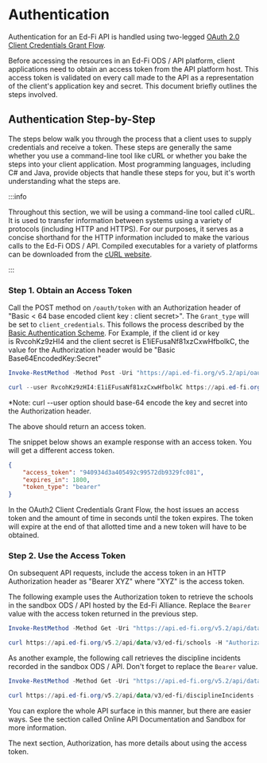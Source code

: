 # Authentication

Authentication for an Ed-Fi API is handled using two-legged [OAuth
2.0](https://tools.ietf.org/html/rfc6749) [Client Credentials Grant
Flow](https://tools.ietf.org/html/rfc6749#section-4.4).

Before accessing the resources in an Ed-Fi ODS / API platform, client
applications need to obtain an access token from the API platform host. This
access token is validated on every call made to the API as a representation of
the client's application key and secret. This document briefly outlines the
steps involved.

## Authentication Step-by-Step

The steps below walk you through the process that a client uses to supply
credentials and receive a token. These steps are generally the same whether you
use a command-line tool like cURL or whether you bake the steps into your client
application. Most programming languages, including C# and Java, provide objects
that handle these steps for you, but it's worth understanding what the steps
are.

:::info

Throughout this section, we will be using a command-line tool called cURL. It is
used to transfer information between systems using a variety of protocols
(including HTTP and HTTPS). For our purposes, it serves as a concise shorthand
for the HTTP information included to make the various calls to the Ed-Fi ODS /
API. Compiled executables for a variety of platforms can be downloaded from the
[cURL website](http://curl.haxx.se/dlwiz/?type=bin).

:::

### Step 1. Obtain an Access Token

Call the POST method on `/oauth/token` with an Authorization header of "Basic
< 64 base encoded client key : client secret>". The `Grant_type` will be set to
`client_credentials`. This follows the process described by the [Basic
Authentication Scheme](https://tools.ietf.org/html/rfc2617#section-2). For
Example, if the client id or key is RvcohKz9zHI4 and the client secret
is E1iEFusaNf81xzCxwHfbolkC, the value for the Authorization header would be
"Basic Base64EncodedKey:Secret"

```powershell title="PowerShell Token Request"
Invoke-RestMethod -Method Post -Uri "https://api.ed-fi.org/v5.2/api/oauth/token" -Headers @{ "Authorization" = ("Basic", [Convert]::ToBase64String([Text.Encoding]::ASCII.GetBytes(("RvcohKz9zHI4", "E1iEFusaNf81xzCxwHfbolkC" -join ":"))) -join " ") } -Body @{ "grant_type" = "client_credentials"; }
```

```powershell title="cURL Token Request"
curl --user RvcohKz9zHI4:E1iEFusaNf81xzCxwHfbolkC https://api.ed-fi.org/v5.2/api/oauth/token --data 'grant_type=client_credentials'
```

\*Note: curl --user option should base-64 encode the key and secret into the
Authorization header.

The above should return an access token.

The snippet below shows an example response with an access token. You will get a
different access token.

```json title="Access Token Response"
{
    "access_token": "940934d3a405492c99572db9329fc081",
    "expires_in": 1800,
    "token_type": "bearer"
}
```

In the OAuth2 Client Credentials Grant Flow, the host issues an access token and
the amount of time in seconds until the token expires. The token will expire at
the end of that allotted time and a new token will have to be obtained.

### Step 2. Use the Access Token

On subsequent API requests, include the access token in an HTTP Authorization
header as "Bearer XYZ" where "XYZ" is the access token.

The following example uses the Authorization token to retrieve the schools in
the sandbox ODS / API hosted by the Ed-Fi Alliance. Replace the `Bearer` value
with the access token returned in the previous step.

```powershell title="PowerShell API Call with Token"
Invoke-RestMethod -Method Get -Uri "https://api.ed-fi.org/v5.2/api/data/v3/ed-fi/schools" -Headers @{ "Authorization" = "Bearer R3PLAC3_W1TH_ACC3SS_TOK3N" }
```

```powershell title="cURL API Call with Token"
curl https://api.ed-fi.org/v5.2/api/data/v3/ed-fi/schools -H "Authorization: Bearer R3PLAC3_W1TH_ACC3SS_TOK3N"
```

As another example, the following call retrieves the discipline incidents
recorded in the sandbox ODS / API. Don't forget to replace the `Bearer` value.

```powershell title="PowerShell API Call with Token"
Invoke-RestMethod -Method Get -Uri "https://api.ed-fi.org/v5.2/api/data/v3/ed-fi/disciplineIncidents " -Headers @{ "Authorization" = "Bearer R3PLAC3_W1TH_ACC3SS_TOK3N" }
```

```powershell title="cURL API Call with Token"
curl https://api.ed-fi.org/v5.2/api/data/v3/ed-fi/disciplineIncidents -H "Authorization: Bearer R3PLAC3_W1TH_ACC3SS_TOK3N"
```

You can explore the whole API surface in this manner, but there are easier ways.
See the section called Online API Documentation and Sandbox for more
information.

The next section, Authorization, has more details about using the access token.
